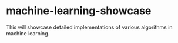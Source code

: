 # machine-learning-showcase
This will showcase detailed implementations of various algorithms in machine learning.
